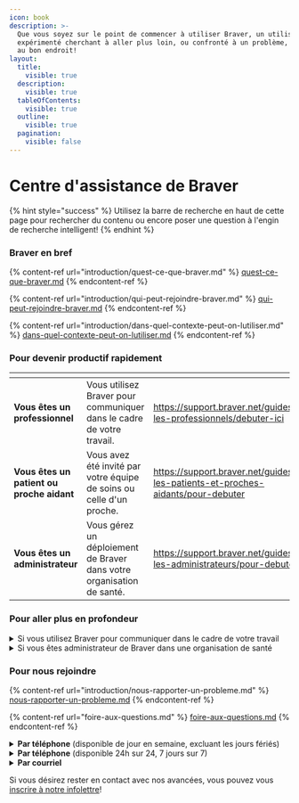 ```yaml
---
icon: book
description: >-
  Que vous soyez sur le point de commencer à utiliser Braver, un utilisateur
  expérimenté cherchant à aller plus loin, ou confronté à un problème, vous êtes
  au bon endroit!
layout:
  title:
    visible: true
  description:
    visible: true
  tableOfContents:
    visible: true
  outline:
    visible: true
  pagination:
    visible: false
---
```


# Centre d'assistance de Braver

{% hint style="success" %}
Utilisez la barre de recherche en haut de cette page pour rechercher du contenu ou encore poser une question à l'engin de recherche intelligent!
{% endhint %}

### Braver en bref

{% content-ref url="introduction/quest-ce-que-braver.md" %}
[quest-ce-que-braver.md](introduction/quest-ce-que-braver.md)
{% endcontent-ref %}

{% content-ref url="introduction/qui-peut-rejoindre-braver.md" %}
[qui-peut-rejoindre-braver.md](introduction/qui-peut-rejoindre-braver.md)
{% endcontent-ref %}

{% content-ref url="introduction/dans-quel-contexte-peut-on-lutiliser.md" %}
[dans-quel-contexte-peut-on-lutiliser.md](introduction/dans-quel-contexte-peut-on-lutiliser.md)
{% endcontent-ref %}

### Pour devenir productif rapidement

<table data-view="cards"><thead><tr><th></th><th></th><th data-hidden data-card-target data-type="content-ref"></th><th data-hidden data-card-cover data-type="files"></th></tr></thead><tbody><tr><td><strong>Vous êtes un professionnel</strong></td><td>Vous utilisez Braver pour communiquer dans le cadre de votre travail.</td><td><a href="https://support.braver.net/guides/pour-les-professionnels/debuter-ici">https://support.braver.net/guides/pour-les-professionnels/debuter-ici</a></td><td><a href=".gitbook/assets/clinician-woman-1.jpg">clinician-woman-1.jpg</a></td></tr><tr><td><strong>Vous êtes un patient ou proche aidant</strong></td><td>Vous avez été invité par votre équipe de soins ou celle d'un proche.</td><td><a href="https://support.braver.net/guides/pour-les-patients-et-proches-aidants/pour-debuter">https://support.braver.net/guides/pour-les-patients-et-proches-aidants/pour-debuter</a></td><td><a href=".gitbook/assets/iStock-2063461725 copy.jpg">iStock-2063461725 copy.jpg</a></td></tr><tr><td><strong>Vous êtes un administrateur</strong></td><td>Vous gérez un déploiement de Braver dans votre organisation de santé.</td><td><a href="https://support.braver.net/guides/pour-les-administrateurs/pour-debuter">https://support.braver.net/guides/pour-les-administrateurs/pour-debuter</a></td><td><a href=".gitbook/assets/professional-woman-1.jpg">professional-woman-1.jpg</a></td></tr></tbody></table>

### Pour aller plus en profondeur

<details>

<summary>Si vous utilisez Braver pour communiquer dans le cadre de votre travail</summary>

Commencer par [un survol](pour-les-professionnels/pour-debuter.md), ou passez directement à une section de la documentation qui pourrait vous être utile:

* [Création de compte](pour-les-professionnels/creation-de-compte/)
* [Le réseau](pour-les-professionnels/reseau.md)
* [Fils de discussion](pour-les-professionnels/fils-de-discussions.md)
* [Appels audios et vidéos](pour-les-professionnels/appels-audios-et-videos/)
* [Canaux de soins](pour-les-professionnels/canaux-de-soins.md)
* [Fiches patients](pour-les-professionnels/fiches-patients.md)
* [Équipes](pour-les-professionnels/equipes.md)
* [Communication patients et proches aidant](pour-les-professionnels/communication-patients-et-proche-aidants.md)
* [Gestion du profil](pour-les-professionnels/gestion-du-profil/)
* [Gestion des notifications](pour-les-professionnels/gestion-des-notifications/)
* [Sécurité](pour-les-professionnels/securite/)

</details>

<details>

<summary>Si vous êtes administrateur de Braver dans une organisation de santé</summary>

Commencer par [un survol](pour-les-administrateurs/pour-debuter.md), ou passez directement à une section de la documentation qui pourrait vous être utile:

* [Unités organisationnelles](pour-les-administrateurs/unites-organisationelles/)
* [Lieux de travail](pour-les-administrateurs/lieux-de-travail/)
* [Équipes](pour-les-administrateurs/equipes/)
* [Utilisateurs](pour-les-administrateurs/utilisateurs/)
* [Journaux d'audit](pour-les-administrateurs/journaux-daudit/)
* [Bottins](broken-reference)
* [Appareil mobile géré à distance](pour-les-administrateurs/appareil-mobile-gere-a-distance.md)

Et si vous avez besoin de connaître les détails techniques en vue d'un déploiement

* [Informations sur la compatibilité](details-techniques/compatibilite.md)
* [Informations sur la connectivité](details-techniques/connectivite.md)

</details>

### Pour nous rejoindre <a href="#pour-nous-rejoindre" id="pour-nous-rejoindre"></a>

{% content-ref url="introduction/nous-rapporter-un-probleme.md" %}
[nous-rapporter-un-probleme.md](introduction/nous-rapporter-un-probleme.md)
{% endcontent-ref %}

{% content-ref url="foire-aux-questions.md" %}
[foire-aux-questions.md](foire-aux-questions.md)
{% endcontent-ref %}

<details>

<summary><strong>Par téléphone</strong> (disponible de jour en semaine, excluant les jours fériés)</summary>

Appelez-nous au [+1-888-342-8032](tel:1-888-342-8032)

</details>

<details>

<summary><strong>Par téléphone</strong> (disponible 24h sur 24, 7 jours sur 7)</summary>

Il se peut que votre organisation ait accès à notre numéro de téléphone de support disponible en tout temps. **Si c'est le cas, utilisez celui-ci en cas de problème!**

Si vous n'en avez pas et désirez vous informez sur nos forfaits avancés de support, [écrivez-nous](https://braverhealth.typeform.com/to/D8CEMzqZ)!

</details>

<details>

<summary><strong>Par courriel</strong></summary>

Écrivez-nous au [support@braver.health](mailto:support@braver.health)

</details>

Si vous désirez rester en contact avec nos avancées, vous pouvez vous [inscrire à notre infolettre](https://braverhealth.typeform.com/to/htc30Hk5#email=xxxxx\&language=fr)!

